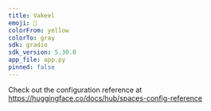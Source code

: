 ```yaml
---
title: Vakeel
emoji: 🐢
colorFrom: yellow
colorTo: gray
sdk: gradio
sdk_version: 5.30.0
app_file: app.py
pinned: false
---
```


Check out the configuration reference at https://huggingface.co/docs/hub/spaces-config-reference
